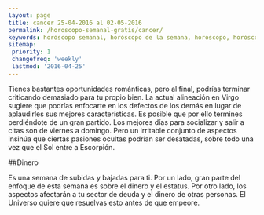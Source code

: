 ```yaml
---
layout: page
title: cancer 25-04-2016 al 02-05-2016 
permalink: /horoscopo-semanal-gratis/cancer/
keywords: horóscopo semanal, horóscopo de la semana, horóscopo, horóscopo gratis,horóscopos, horóscopo esperanza gracia, horoscopos cancer la semana, horóscopos gratis, Tarot, Astrologia, Zodíaco, cancer, horoscopo gratis
sitemap:
 priority: 1
 changefreq: 'weekly'
 lastmod: '2016-04-25'
---
```

Tienes bastantes oportunidades románticas, pero al final, podrías terminar criticando demasiado para tu propio bien. La actual alineación en Virgo sugiere que podrías enfocarte en los defectos de los demás en lugar de aplaudirles sus mejores características. Es posible que por ello termines perdiéndote de un gran partido. Los mejores días para socializar y salir a citas son de viernes a domingo. Pero un irritable conjunto de aspectos insinúa que ciertas pasiones ocultas podrían ser desatadas, sobre todo una vez que el Sol entre a Escorpión.

##Dinero

Es una semana de subidas y bajadas para ti. Por un lado, gran parte del enfoque de esta semana es sobre el dinero y el estatus. Por otro lado, los aspectos afectarán a tu sector de deuda y el dinero de otras personas. El Universo quiere que resuelvas esto antes de que empeore.